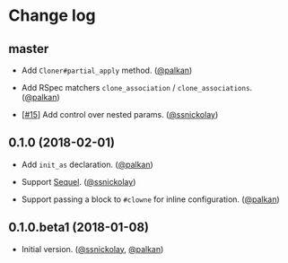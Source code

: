 # Change log

## master

- Add `Cloner#partial_apply` method. ([@palkan][])

- Add RSpec matchers `clone_association` / `clone_associations`. ([@palkan][])

- [[#15](https://github.com/palkan/clowne/issues/15)] Add control over nested params. ([@ssnickolay][])

## 0.1.0 (2018-02-01)

- Add `init_as` declaration. ([@palkan][])

- Support [Sequel](https://github.com/jeremyevans/sequel). ([@ssnickolay][])

- Support passing a block to `#clowne` for inline configuration. ([@palkan][])

## 0.1.0.beta1 (2018-01-08)

- Initial version. ([@ssnickolay][], [@palkan][])

[@palkan]: https://github.com/palkan
[@ssnickolay]: https://github.com/ssnickolay
